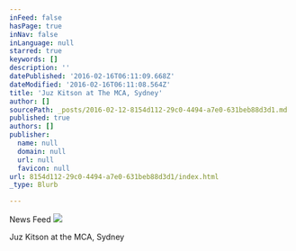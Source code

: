 ```yaml
---
inFeed: false
hasPage: true
inNav: false
inLanguage: null
starred: true
keywords: []
description: ''
datePublished: '2016-02-16T06:11:09.668Z'
dateModified: '2016-02-16T06:11:08.564Z'
title: 'Juz Kitson at The MCA, Sydney'
author: []
sourcePath: _posts/2016-02-12-8154d112-29c0-4494-a7e0-631beb88d3d1.md
published: true
authors: []
publisher:
  name: null
  domain: null
  url: null
  favicon: null
url: 8154d112-29c0-4494-a7e0-631beb88d3d1/index.html
_type: Blurb

---
```

News Feed
![](https://s3-us-west-2.amazonaws.com/the-grid-img/p/599e41e5d2e1899d0104a9f6292802d01352e27a.jpg)

Juz Kitson at the MCA, Sydney